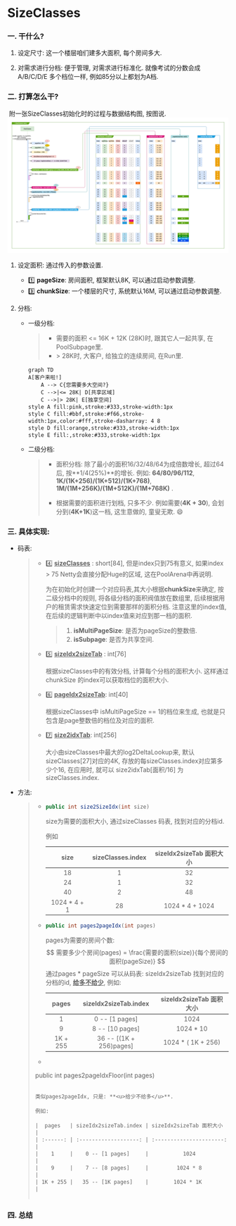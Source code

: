 # SizeClasses 
### 一. 干什么?

1. 设定尺寸: 这一个楼层咱们建多大面积, 每个房间多大.

2. 对需求进行分档: 便于管理, 对需求进行标准化. 就像考试的分数会成A/B/C/D/E 多个档位一样, 例如85分以上都划为A档. 

### 二. 打算怎么干? 
​	附一张SizeClasses初始化时的过程与数据结构图, 按图说. ![SizeClasses初始化时的过程与数据结构](./images/3.PooledByteBufAllocator/2.DataStructure-1.SizeClasses.png)     
1. 设定面积: 通过传入的参数设置.
    - :one: **pageSize**: 房间面积, 框架默认8K, 可以通过启动参数调整.
    - :three: **chunkSize**: 一个楼层的尺寸, 系统默认16M, 可以通过启动参数调整.
    
2. 分档: 

    - 一级分档: 

      > - 需要的面积 <= 16K + 12K (28K)时, 跟其它人一起共享, 在PoolSubpage里.  
      > - \> 28K时, 大客户, 给独立的连续房间, 在Run里. 

      ```mermaid
      graph TD
      A[客户来啦!] 
          A --> C{您需要多大空间?}
          C -->|<= 28K| D[共享区域]
          C -->|> 28K| E[独享空间]
      style A fill:pink,stroke:#333,stroke-width:1px    
      style C fill:#bbf,stroke:#f66,stroke-width:1px,color:#fff,stroke-dasharray: 4 8
      style D fill:orange,stroke:#333,stroke-width:1px  
      style E fill:,stroke:#333,stroke-width:1px 
      ```

    - 二级分档:
    
      > -  面积分档: 除了最小的面积16/32/48/64为成倍数增长, 超过64后, 按**1/4(25%)**的增长. 例如: **64/80/96/112**, **1K/(1K+256)/(1K+512)/(1K+768)**, **1M/(1M+256K)/(1M+512K)/(1M+768K)**  .
      >
      > - 根据需要的面积进行划档, 只多不少. 例如需要(**4K + 30**), 会划分到(**4K+1K**)这一档, 这生意做的, 童叟无欺. :smile: 


### 三. 具体实现:

- 码表:

  > - :four: **<u>sizeClasses</u>** : short[84], 但是index只到75有意义, 如果index > 75 Netty会直接分配Huge的区域, 这在PoolArena中再说明.
  >
  >   为在初始化时创建一个对应码表,其大小根据**chunkSize**来确定,  按二级分档中的规则, 将各级分档的面积阀值放在数组里, 后续根据用户的租赁需求快速定位到需要那样的面积分档. 注意这里的index值, 在后续的逻辑判断中以index值来对应到那一档的面积.
  >
  >   >1. **isMultiPageSize**: 是否为pageSize的整数倍. 
  >   >2. **isSubpage**: 是否为共享空间.
  >
  > - :five: **<u>sizeIdx2sizeTab</u>** : int[76]
  >
  >   根据sizeClasses中的有效分档, 计算每个分档的面积大小. 这样通过chunkSize 的index可以获取档位的面积大小.
  >
  > - :six: **<u>pageIdx2sizeTab</u>**: int[40]
  >
  >   根据sizeClasses中 isMultiPageSize == 1的档位来生成, 也就是只包含是page整数倍的档位及对应的面积.
  >
  > - :seven: **<u>size2idxTab</u>**: int[256]
  >
  >   大小由sizeClasses中最大的log2DeltaLookup来, 默认sizeClasses[27]对应的4K, 存放的每sizeClasses.index对应第多少个16, 在应用时, 就可以 size2idxTab[面积/16] 为sizeClasses.index. 
  >
  >   

- 方法: 

  > - ```java
  >   public int size2SizeIdx(int size) 
  >   ```
  >
  >   size为需要的面积大小, 通过sizeClasses 码表, 找到对应的分档id. 
  >
  >   例如 
  >
  >   |     size     | sizeClasses.index | sizeIdx2sizeTab 面积大小 |
  >   | :----------: | :---------------: | :----------------------: |
  >   |      18      |         1         |            32            |
  >   |      24      |         1         |            32            |
  >   |      40      |         2         |            48            |
  >   | 1024 * 4 + 1 |        28         |     1024 * 4 + 1024      |
  >
  > - ```java
  >   public int pages2pageIdx(int pages)
  >   ```
  >
  >   pages为需要的房间个数:
  >   $$
  >   需要多少个房间(pages) = \frac{需要的面积(size)}{每个房间的面积(pageSize)}
  >   $$
  >   通过pages * pageSize 可以从码表: sizeIdx2sizeTab 找到对应的分档的id, **<u>给多不给少</u>**, 例如:
  >   
  >   |  pages   |  sizeIdx2sizeTab.index  | sizeIdx2sizeTab 面积大小 |
  >   | :------: | :---------------------: | :----------------------: |
  >   |    1     |     0 -- [1 pages]      |           1024           |
  >   |    9     |     8 -- [10 pages]     |        1024 * 10         |
  >   | 1K + 255 | 36 -- [(1K + 256)pages] |    1024 * ( 1K + 256)    |
  >   
  > - ```java
  >  public int pages2pageIdxFloor(int pages)
  >   ```
  > 
  >   类似pages2pageIdx, 只是: **<u>给少不给多</u>**.
  >
  >   例如:
  >   
  >   |  pages   | sizeIdx2sizeTab.index | sizeIdx2sizeTab 面积大小 |
  >   | :------: | :-------------------: | :----------------------: |
  >   |    1     |    0 -- [1 pages]     |           1024           |
  >   |    9     |    7 -- [8 pages]     |         1024 * 8         |
  >   | 1K + 255 |   35 -- [1K pages]    |        1024 * 1K         |
  > 
  > 



### 四. 总结








